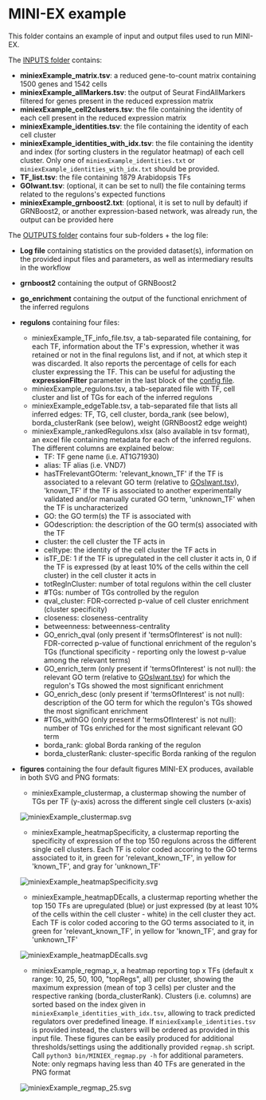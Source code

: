 # MINI-EX example

This folder contains an example of input and output files used to run MINI-EX.  

The [INPUTS folder](INPUTS/) contains:  
 
- **miniexExample_matrix.tsv**: a reduced gene-to-count matrix containing 1500 genes and 1542 cells  
- **miniexExample_allMarkers.tsv**: the output of Seurat FindAllMarkers filtered for genes present in the reduced expression matrix  
- **miniexExample_cell2clusters.tsv**: the file containing the identity of each cell present in the reduced expression matrix  
- **miniexExample_identities.tsv**: the file containing the identity of each cell cluster
- **miniexExample_identities_with_idx.tsv**: the file containing the identity and index (for sorting clusters in the regulator heatmap) of each cell cluster. Only one of `miniexExample_identities.txt` or `miniexExample_identities_with_idx.txt` should be provided.
- **TF_list.tsv**: the file containing 1879 Arabidopsis TFs  
- **GOIwant.tsv**: (optional, it can be set to null) the file containing terms related to the regulons's expected functions  
- **miniexExample_grnboost2.txt**: (optional, it is set to null by default) if GRNBoost2, or another expression-based network, was already run, the output can be provided here     
  
  
  
The [OUTPUTS folder](OUTPUTS/) contains four sub-folders + the log file:
- **Log file** containing statistics on the provided dataset(s), information on the provided input files and parameters, as well as intermediary results in the workflow
- **grnboost2** containing the output of GRNBoost2  
- **go_enrichment** containing the output of the functional enrichment of the inferred regulons    
- **regulons** containing four files:  
	- miniexExample_TF_info_file.tsv, a tab-separated file containing, for each TF, information about the TF's expression, whether it was retained or not in the final regulons list, and if not, at which step it was discarded. It also reports the percentage of cells for each cluster expressing the TF. This can be useful for adjusting the **expressionFilter** parameter in the last block of the [config file](https://github.com/VIB-PSB/MINI-EX/tree/main/docs/configuration.md).         
	- miniexExample_regulons.tsv, a tab-separated file with TF, cell cluster and list of TGs for each of the inferred regulons  
	- miniexExample_edgeTable.tsv, a tab-separated file that lists all inferred edges: TF, TG, cell cluster, borda_rank (see below), borda_clusterRank (see below), weight (GRNBoost2 edge weight)  
	- miniexExample_rankedRegulons.xlsx (also available in tsv format), an excel file containing metadata for each of the inferred regulons. The different columns are explained below:
		- TF: TF gene name (i.e. AT1G71930) 
		- alias: TF alias (i.e. VND7)  
		- hasTFrelevantGOterm: 'relevant_known_TF' if the TF is associated to a relevant GO term (relative to [GOsIwant.tsv](https://github.com/VIB-PSB/MINI-EX/tree/main/example/INPUTS/GOsIwant.tsv)), 'known_TF' if the TF is associated to another experimentally validated and/or manually curated GO term, 'unknown_TF' when the TF is uncharacterized   
		- GO: the GO term(s) the TF is associated with     
		- GOdescription: the description of the GO term(s) associated with the TF  
		- cluster: the cell cluster the TF acts in    
		- celltype:  the identity of the cell cluster the TF acts in    
		- isTF_DE: 1 if the TF is upregulated in the cell cluster it acts in, 0 if the TF is expressed (by at least 10% of the cells within the cell cluster) in the cell cluster it acts in    
		- totRegInCluster: number of total regulons within the cell cluster     
		- #TGs: number of TGs controlled by the regulon    
		- qval_cluster: FDR-corrected p-value of cell cluster enrichment (cluster specificity)    
		- closeness: closeness-centrality  
		- betweenness: betweenness-centrality    
		- GO_enrich_qval (only present if 'termsOfInterest' is not null): FDR-corrected p-value of functional enrichment of the regulon's TGs (functional specificity - reporting only the lowest p-value among the relevant terms)  
		- GO_enrich_term (only present if 'termsOfInterest' is not null): the relevant GO term (relative to [GOsIwant.tsv](https://github.com/VIB-PSB/MINI-EX/tree/main/example/INPUTS/GOsIwant.tsv)) for which the regulon's TGs showed the most significant enrichment    
		- GO_enrich_desc (only present if 'termsOfInterest' is not null): description of the GO term for which the regulon's TGs showed the most significant enrichment    
		- #TGs_withGO (only present if 'termsOfInterest' is not null): number of TGs enriched for the most significant relevant GO term    
		- borda_rank: global Borda ranking of the regulon  
		- borda_clusterRank: cluster-specific Borda ranking of the regulon  
		
- **figures** containing the four default figures MINI-EX produces, available in both SVG and PNG formats:
	- miniexExample_clustermap, a clustermap showing the number of TGs per TF (y-axis) across the different single cell clusters (x-axis)   
	   
	![miniexExample_clustermap.svg](OUTPUTS/figures/miniexExample_clustermap.svg)
	- miniexExample_heatmapSpecificity, a clustermap reporting the specificity of expression of the top 150 regulons across the different single cell clusters. Each TF is color coded accoring to the GO terms associated to it, in green for 'relevant_known_TF', in yellow for 'known_TF', and gray for 'unknown_TF'
	  
	![miniexExample_heatmapSpecificity.svg](OUTPUTS/figures/miniexExample_heatmapSpecificity.svg)
	- miniexExample_heatmapDEcalls, a clustermap reporting whether the top 150 TFs are upregulated (blue) or just expressed (by at least 10% of the cells within the cell cluster - white) in the cell cluster they act. Each TF is color coded accoring to the GO terms associated to it, in green for 'relevant_known_TF', in yellow for 'known_TF', and gray for 'unknown_TF'
	  
	![miniexExample_heatmapDEcalls.svg](OUTPUTS/figures/miniexExample_heatmapDEcalls.svg)
	- miniexExample_regmap_x, a heatmap reporting top x TFs (default x range: 10, 25, 50, 100, "topRegs", all) per cluster, showing the maximum expression (mean of top 3 cells) per cluster and the respective ranking (borda_clusterRank). Clusters (i.e. columns) are sorted based on the index given in `miniexExample_identities_with_idx.tsv`, allowing to track predicted regulators over predefined lineage. If `miniexExample_identities.tsv` is provided instead, the clusters will be ordered as provided in this input file. These figures can be easily produced for additional thresholds/settings using the additionally provided `regmap.sh` script. Call `python3 bin/MINIEX_regmap.py -h` for additional parameters. Note: only regmaps having less than 40 TFs are generated in the PNG format

    ![miniexExample_regmap_25.svg](OUTPUTS/figures/miniexExample_regmap_8.svg)	
